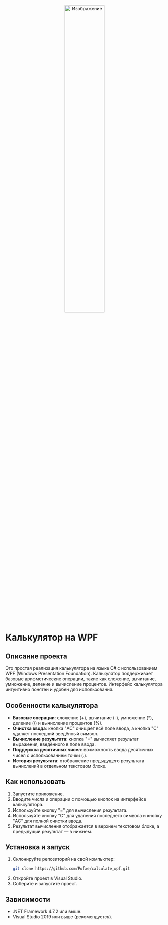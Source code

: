 <p align="center">
  <img src="https://github.com/user-attachments/assets/270f1f41-5882-4ff3-86f0-31fcb3f932fb" width="50%" alt="Изображение">
</p>

# Калькулятор на WPF

## Описание проекта

Это простая реализация калькулятора на языке C# с использованием WPF (Windows Presentation Foundation). Калькулятор поддерживает базовые арифметические операции, такие как сложение, вычитание, умножение, деление и вычисление процентов. Интерфейс калькулятора интуитивно понятен и удобен для использования.

## Особенности калькулятора

- **Базовые операции**: сложение (+), вычитание (-), умножение (*), деление (/) и вычисление процентов (%).
- **Очистка ввода**: кнопка "AC" очищает всё поле ввода, а кнопка "C" удаляет последний введённый символ.
- **Вычисление результата**: кнопка "=" вычисляет результат выражения, введённого в поле ввода.
- **Поддержка десятичных чисел**: возможность ввода десятичных чисел с использованием точки (.).
- **История результата**: отображение предыдущего результата вычислений в отдельном текстовом блоке.

## Как использовать

1. Запустите приложение.
2. Вводите числа и операции с помощью кнопок на интерфейсе калькулятора.
3. Используйте кнопку "=" для вычисления результата.
4. Используйте кнопку "C" для удаления последнего символа и кнопку "AC" для полной очистки ввода.
5. Результат вычисления отображается в верхнем текстовом блоке, а предыдущий результат — в нижнем.

## Установка и запуск

1. Склонируйте репозиторий на свой компьютер:
   ```bash
   git clone https://github.com/Pofxe/calculate_wpf.git
2. Откройте проект в Visual Studio.
3. Соберите и запустите проект.

## Зависимости
- .NET Framework 4.7.2 или выше.
- Visual Studio 2019 или выше (рекомендуется).
